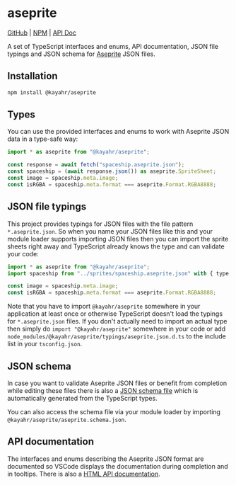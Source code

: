 aseprite
========

[GitHub] | [NPM] | [API Doc]

A set of TypeScript interfaces and enums, API documentation, JSON file typings and JSON schema for [Aseprite] JSON files.

Installation
------------

```sh
npm install @kayahr/aseprite
```

Types
-----

You can use the provided interfaces and enums to work with Aseprite JSON data in a type-safe way:

```typescript
import * as aseprite from "@kayahr/aseprite";

const response = await fetch("spaceship.aseprite.json");
const spaceship = (await response.json()) as aseprite.SpriteSheet;
const image = spaceship.meta.image;
const isRGBA = spaceship.meta.format === aseprite.Format.RGBA8888;
```

JSON file typings
-----------------

This project provides typings for JSON files with the file pattern `*.aseprite.json`. So when you name your JSON files like this and your module loader supports importing JSON files then you can import the sprite sheets right away and TypeScript already knows the type and can validate your code:

```typescript
import * as aseprite from "@kayahr/aseprite";
import spaceship from "../sprites/spaceship.aseprite.json" with { type: "json" };

const image = spaceship.meta.image;
const isRGBA = spaceship.meta.format === aseprite.Format.RGBA8888;
```

Note that you have to import `@kayahr/aseprite` somewhere in your application at least once or otherwise TypeScript doesn't load the typings for `*.aseprite.json` files. If you don't actually need to import an actual type then simply do `import "@kayahr/aseprite"` somewhere in your code or add `node_modules/@kayahr/aseprite/typings/aseprite.json.d.ts` to the include list in your `tsconfig.json`.

JSON schema
-----------

In case you want to validate Aseprite JSON files or benefit from completion while editing these files there is also a [JSON schema file](https://kayahr.github.io/aseprite/aseprite.schema.json) which is automatically generated from the TypeScript types.

You can also access the schema file via your module loader by importing `@kayahr/aseprite/aseprite.schema.json`.

API documentation
-----------------

The interfaces and enums describing the Aseprite JSON format are documented so VSCode displays the documentation during completion and in tooltips. There is also a [HTML API documentation](https://kayahr.github.io/aseprite/).


[API Doc]: https://kayahr.github.io/aseprite/
[GitHub]: https://github.com/kayahr/aseprite
[NPM]: https://www.npmjs.com/package/@kayahr/aseprite
[Aseprite]: https://www.aseprite.org/
